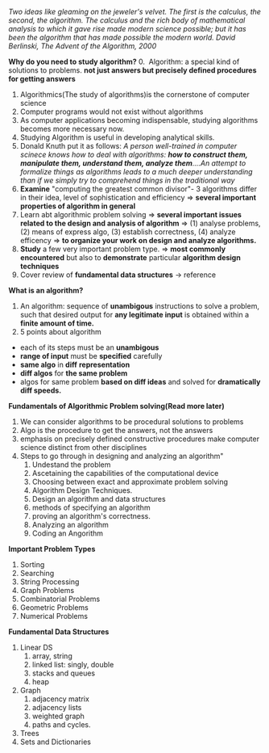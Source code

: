 *Two ideas like gleaming on the jeweler's velvet. The first is the calculus, the second, the algorithm. The calculus and the rich body of mathematical analysis to which it gave rise made modern science possible; but it has been the algorithm that has made possible the modern world. David Berlinski, The Advent of the Algorithm, 2000*

**Why do you need to study algorithm?**
0.  Algorithm: a special kind of solutions to problems. **not just answers but precisely defined procedures for getting answers**
1. Algorithmics(The study of algorithms)is the cornerstone of computer science
2. Computer programs would not exist without algorithms
3. As computer applications becoming indispensable, studying algorithms becomes more necessary now.
4. Studying Algorithm is useful in developing analytical skills.
5. Donald Knuth put it as follows: *A person well-trained in computer scinece knows how to deal with algorithms: **how to construct them, manipulate them, understand them, analyze them**....An attempt to formalize things as algorithms leads to a much deeper understanding than if we simply try to comprehend things in the traditional way*
6. **Examine** "computing the greatest common divisor"- 3 algorithms differ in their idea, level of sophistication and efficiency => **several important properties of algorithm in general**
7. Learn abt algorithmic problem solving => **several important issues related to the design and analysis of algorithm** => (1) analyse problems, (2) means of express algo, (3) establish correctness, (4) analyze efficency => **to organize your work on design and analyze algorithms.**
8. **Study** a few very important problem type. => **most commonly encountered** but also to **demonstrate** particular **algorithm design techniques**
9. Cover review of **fundamental data structures** -> reference

**What is an algorithm?**
1. An algorithm: sequence of **unambigous** instructions to solve a problem, such that desired output for **any legitimate input** is obtained within a **finite amount of time.**
2. 5 points about algorithm
- each of its steps must be an **unambigous**
- **range of input** must be **specified** carefully
- **same algo** in **diff** **representation**
- **diff algos** for **the same problem**
- algos for same problem **based on diff ideas** and solved for **dramatically diff speeds.**

**Fundamentals of Algorithmic Problem solving(Read more later)**
1. We can consider algorithms to be procedural solutions to problems
2. Algo is the procedure to get the answers, not the answers
3. emphasis on precisely defined constructive procedures make computer science distinct from other disciplines
4. Steps to go through in designing and analyzing an algorithm"
	1. Undestand the problem
	2. Ascetaining the capabilities of the computational device
	3. Choosing between exact and approximate problem solving
	4. Algorithm Design Techniques.
	5. Design an algorithm and data structures
	6. methods of specifying an algorithm
	7. proving an algorithm's correctness.
	8. Analyzing an algorithm
	9. Coding an Angorithm

**Important Problem Types**
1. Sorting
2. Searching
3. String Processing
4. Graph Problems
5. Combinatorial Problems
6. Geometric Problems
7. Numerical Problems

**Fundamental Data Structures**
1. Linear DS
	1. array, string
	2. linked list: singly, double
	3. stacks and queues
	4. heap
2. Graph
	1. adjacency matrix
	2. adjacency lists
	3. weighted graph
	4. paths and cycles.
3. Trees
4. Sets and Dictionaries
